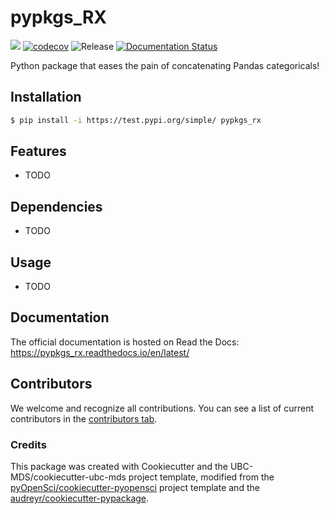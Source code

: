 # pypkgs_RX 

![](https://github.com/rainbowxyt0305/pypkgs_rx/workflows/build/badge.svg) [![codecov](https://codecov.io/gh/rainbowxyt0305/pypkgs_rx/branch/main/graph/badge.svg)](https://codecov.io/gh/rainbowxyt0305/pypkgs_rx) ![Release](https://github.com/rainbowxyt0305/pypkgs_rx/workflows/Release/badge.svg) [![Documentation Status](https://readthedocs.org/projects/pypkgs_rx/badge/?version=latest)](https://pypkgs_rx.readthedocs.io/en/latest/?badge=latest)

Python package that eases the pain of concatenating Pandas categoricals!

## Installation

```bash
$ pip install -i https://test.pypi.org/simple/ pypkgs_rx
```

## Features

- TODO

## Dependencies

- TODO

## Usage

- TODO

## Documentation

The official documentation is hosted on Read the Docs: https://pypkgs_rx.readthedocs.io/en/latest/

## Contributors

We welcome and recognize all contributions. You can see a list of current contributors in the [contributors tab](https://github.com/rainbowxyt0305/pypkgs_rx/graphs/contributors).

### Credits

This package was created with Cookiecutter and the UBC-MDS/cookiecutter-ubc-mds project template, modified from the [pyOpenSci/cookiecutter-pyopensci](https://github.com/pyOpenSci/cookiecutter-pyopensci) project template and the [audreyr/cookiecutter-pypackage](https://github.com/audreyr/cookiecutter-pypackage).
